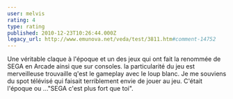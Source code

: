 ```yaml
---
user: melvis
rating: 4
type: rating
published: 2010-12-23T10:26:44.000Z
legacy_url: http://www.emunova.net/veda/test/3811.htm#comment-14752
---
```

Une véritable claque à l'époque et un des jeux qui ont fait la renommée de SEGA en Arcade ainsi que sur consoles. la particularité du jeu est merveilleuse trouvaille q'est le gameplay avec le loup blanc. Je me souviens du spot télévisé qui faisait terriblement envie de jouer au jeu. C'était l'époque ou ..."SEGA c'est plus fort que toi".